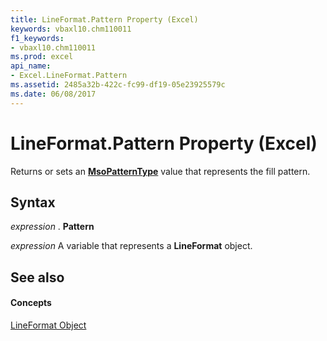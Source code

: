 ```yaml
---
title: LineFormat.Pattern Property (Excel)
keywords: vbaxl10.chm110011
f1_keywords:
- vbaxl10.chm110011
ms.prod: excel
api_name:
- Excel.LineFormat.Pattern
ms.assetid: 2485a32b-422c-fc99-df19-05e23925579c
ms.date: 06/08/2017
---
```



# LineFormat.Pattern Property (Excel)

Returns or sets an  **[MsoPatternType](lineformat-pattern-property-excel.md)** value that represents the fill pattern.


## Syntax

 _expression_ . **Pattern**

 _expression_ A variable that represents a **LineFormat** object.


## See also


#### Concepts


[LineFormat Object](lineformat-object-excel.md)

